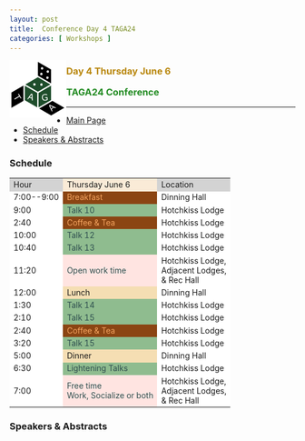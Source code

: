 ```yaml
---
layout: post
title:  Conference Day 4 TAGA24
categories: [ Workshops ]
---
```


<img src="/uploads/images/TAGA_2024.png" width=100 align="left">
<H3><p style="color:DarkGoldenRod"><i class='fas fa-users'></i> Day 4 Thursday June 6</p>
<p style="color:ForestGreen" >TAGA24 Conference</p></H3>
<p> 
 
---

 * [Main Page](https://thetensor.space/events/TAGA-2024)
 * [Schedule](#schedule)
 * [Speakers & Abstracts](#speakers--abstracts)

### Schedule
<table>
<tr>
  <td style="background-color:LightGrey">Hour</td>
  <td style="background-color:AntiqueWhite">Thursday June 6</td>
  <td style="background-color:LightGrey">Location</td>

</tr>

<tr>
  <td style="background-color:White">7:00--9:00</td>
  <td style="background-color:SaddleBrown;color:SandyBrown">
  <i class='fas fa-mug-hot'></i><i class='fas fa-bread-slice'></i>
  Breakfast
  </td>
  <td style="background-color:White">Dinning Hall</td>
</tr>

<tr>
  <td style="background-color:White">9:00</td>
  <td style="background-color:DarkSeaGreen;color:DarkSlateGrey">
    <i class='fas fa-chalkboard-teacher'></i>
    Talk 10 <br>
  </td>
  <td style="background-color:White">Hotchkiss Lodge</td>
</tr>

<tr>
  <td style="background-color:White">2:40</td>
  <td style="background-color:SaddleBrown;color:SandyBrown">
  <i class='fas fa-mug-hot'></i>
  Coffee & Tea
  </td>
  <td style="background-color:White">Hotchkiss Lodge</td>
</tr>

<tr>
  <td style="background-color:White">10:00</td>
  <td style="background-color:DarkSeaGreen;color:DarkSlateGrey">
    <i class='fas fa-chalkboard-teacher'></i>
    Talk 12 <br>
  </td>
  <td style="background-color:White">Hotchkiss Lodge</td>
</tr>
<tr>
  <td style="background-color:White">10:40</td>
  <td style="background-color:DarkSeaGreen;color:DarkSlateGrey">
    <i class='fas fa-chalkboard-teacher'></i>
    Talk 13 <br>
  </td>
  <td style="background-color:White">Hotchkiss Lodge</td>
</tr>
<tr>
  <td style="background-color:White">11:20</td>
  <td style="background-color:MistyRose;color:DarkSlateGrey">
    <i class='fas fa-pen'></i><i class='fas fa-eraser'></i>
    Open work time <br/>
  </td>
  <td style="background-color:White">Hotchkiss Lodge,<br/> Adjacent Lodges,<br/> & Rec Hall</td>
</tr>
<tr>
  <td style="background-color:White">12:00</td>
  <td style="background-color:Wheat">
  <i class='fas fa-bread-slice'></i>
  Lunch
  </td>
  <td style="background-color:White">Dinning Hall</td>
</tr>

<tr>
  <td style="background-color:White">1:30</td>
  <td style="background-color:DarkSeaGreen;color:DarkSlateGrey">
    <i class='fas fa-chalkboard-teacher'></i>
    Talk 14
  </td>
  <td style="background-color:White">Hotchkiss Lodge</td>
</tr>
<tr>
  <td style="background-color:White">2:10</td>
  <td style="background-color:DarkSeaGreen;color:DarkSlateGrey">
    <i class='fas fa-chalkboard-teacher'></i>
    Talk 15
  </td>
  <td style="background-color:White">Hotchkiss Lodge</td>
</tr>

<tr>
  <td style="background-color:White">2:40</td>
  <td style="background-color:SaddleBrown;color:SandyBrown">
  <i class='fas fa-mug-hot'></i>
  Coffee & Tea
  </td>
  <td style="background-color:White">Hotchkiss Lodge</td>
</tr>

<tr>
  <td style="background-color:White">3:20</td>
  <td style="background-color:DarkSeaGreen;color:DarkSlateGrey">
    <i class='fas fa-chalkboard-teacher'></i>
    Talk 15
  </td>
  <td style="background-color:White">Hotchkiss Lodge</td>
</tr>

<tr>
  <td style="background-color:White">5:00</td>
  <td style="background-color:Wheat">
  <i class='fas fa-bread-slice'></i>
  Dinner
  <i class='fas fa-ice-cream'></i>
  </td>
  <td style="background-color:White">Dinning Hall</td>
</tr>

<tr>
  <td style="background-color:White">6:30</td>
  <td style="background-color:DarkSeaGreen;color:DarkSlateGrey">
    <i class='fas fa-bolt'></i>
    Lightening Talks
  </td>
  <td style="background-color:White">Hotchkiss Lodge</td>
</tr>
<tr>
  <td style="background-color:White">7:00</td>
  <td style="background-color:MistyRose;color:DarkSlateGrey">
    <i class='fas fa-pen'></i><i class='fas fa-eraser'></i><i class='fas fa-icons'></i>
    Free time <br/> Work, Socialize or both
  </td>
  <td style="background-color:White">Hotchkiss Lodge,<br/> Adjacent Lodges,<br/> & Rec Hall</td>
</tr>

</table>


### Speakers & Abstracts